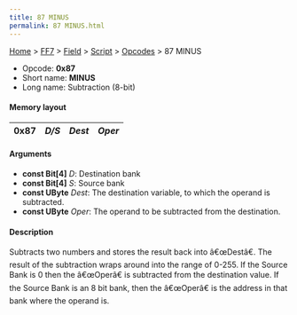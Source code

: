 ```yaml
---
title: 87 MINUS
permalink: 87 MINUS.html
---
```


[Home](../../../../Main%20Page.md) > [FF7](../../../../FF7.md) > [Field](../../../Field.md) > [Script](../../Script.md) > [Opcodes](../Opcodes.md) > 87 MINUS

-   Opcode: **0x87**
-   Short name: **MINUS**
-   Long name: Subtraction (8-bit)

#### Memory layout

| 0x87 | *D/S* | *Dest* | *Oper* |
|------|-------|--------|--------|

#### Arguments

-   **const Bit\[4\]** *D*: Destination bank
-   **const Bit\[4\]** *S*: Source bank
-   **const UByte** *Dest*: The destination variable, to which the
    operand is subtracted.
-   **const UByte** *Oper*: The operand to be subtracted from the
    destination.

#### Description

Subtracts two numbers and stores the result back into â€œDestâ€. The
result of the subtraction wraps around into the range of 0-255. If the
Source Bank is 0 then the â€œOperâ€ is subtracted from the destination
value. If the Source Bank is an 8 bit bank, then the â€œOperâ€ is the
address in that bank where the operand is.
